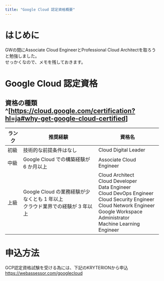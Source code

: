 ```yaml
---
title: "Google Cloud 認定資格概要"
---
```

# はじめに
GWの間にAssociate Cloud EngineerとProfessional Cloud Architectを取ろうと勉強しました。  
せっかくなので、メモを残しておきます。

# Google Cloud 認定資格
## 資格の種類^[<https://cloud.google.com/certification?hl=ja#why-get-google-cloud-certified>]
| ランク | 推奨経験 | 資格名 |
| ---- | ---- | ---- |
| 初級 | 技術的な前提条件はなし | Cloud Digital Leader |
| 中級 | Google Cloud での構築経験が 6 か月以上 | Associate Cloud Engineer |
| 上級 | Google Cloud の業務経験が少なくとも 1 年以上<br>クラウド業界での経験が 3 年以上 | Cloud Architect<br>Cloud Developer<br>Data Engineer<br>Cloud DevOps Engineer<br>Cloud Security Engineer<br>Cloud Network Engineer<br>Google Workspace Administrator<br>Machine Learning Engineer|

# 申込方法
GCP認定資格試験を受ける為には、下記のKRYTERIONから申込
https://webassessor.com/googlecloud